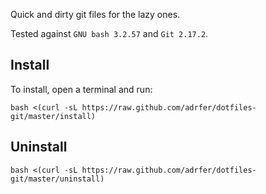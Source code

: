 Quick and dirty git files for the lazy ones.

Tested against `GNU bash 3.2.57` and `Git 2.17.2`.

## Install

To install, open a terminal and run:

    bash <(curl -sL https://raw.github.com/adrfer/dotfiles-git/master/install)

## Uninstall

    bash <(curl -sL https://raw.github.com/adrfer/dotfiles-git/master/uninstall)

